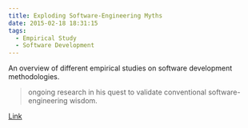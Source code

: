 ```yaml
---
title: Exploding Software-Engineering Myths
date: 2015-02-18 18:31:15
tags:
  - Empirical Study
  - Software Development
---
```

An overview of different empirical studies on software development methodologies.

> ongoing research in his quest to validate conventional software-engineering wisdom.

[Link](http://research.microsoft.com/apps/mobile/news.aspx?post=/en-us/news/features/nagappan-100609.aspx)